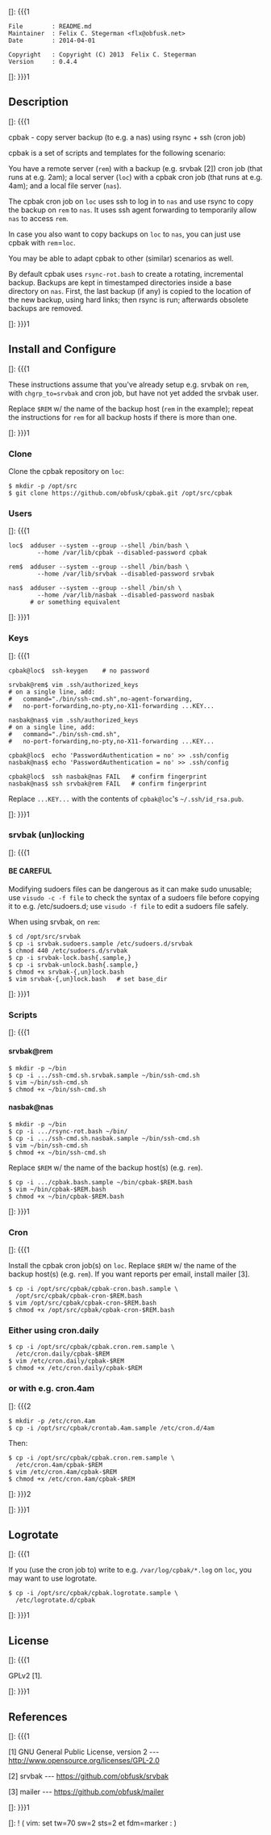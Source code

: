 []: {{{1

    File        : README.md
    Maintainer  : Felix C. Stegerman <flx@obfusk.net>
    Date        : 2014-04-01

    Copyright   : Copyright (C) 2013  Felix C. Stegerman
    Version     : 0.4.4

[]: }}}1

## Description
[]: {{{1

  cpbak - copy server backup (to e.g. a nas) using rsync + ssh (cron
  job)

  cpbak is a set of scripts and templates for the following scenario:

  You have a remote server (`rem`) with a backup (e.g. srvbak [2])
  cron job (that runs at e.g. 2am); a local server (`loc`) with a
  cpbak cron job (that runs at e.g. 4am); and a local file server
  (`nas`).

  The cpbak cron job on `loc` uses ssh to log in to `nas` and use
  rsync to copy the backup on `rem` to `nas`.  It uses ssh agent
  forwarding to temporarily allow `nas` to access `rem`.

  In case you also want to copy backups on `loc` to `nas`, you can
  just use cpbak with `rem`=`loc`.

  You may be able to adapt cpbak to other (similar) scenarios as well.

  By default cpbak uses `rsync-rot.bash` to create a rotating,
  incremental backup.  Backups are kept in timestamped directories
  inside a base directory on `nas`.  First, the last backup (if any)
  is copied to the location of the new backup, using hard links; then
  rsync is run; afterwards obsolete backups are removed.

[]: }}}1

## Install and Configure

[]: {{{1

  These instructions assume that you've already setup e.g. srvbak on
  `rem`, with `chgrp_to=srvbak` and cron job, but have not yet added
  the srvbak user.

  Replace `$REM` w/ the name of the backup host (`rem` in the
  example); repeat the instructions for `rem` for all backup hosts if
  there is more than one.

[]: }}}1

### Clone

  Clone the cpbak repository on `loc`:

    $ mkdir -p /opt/src
    $ git clone https://github.com/obfusk/cpbak.git /opt/src/cpbak

### Users
[]: {{{1

    loc$  adduser --system --group --shell /bin/bash \
            --home /var/lib/cpbak --disabled-password cpbak

    rem$  adduser --system --group --shell /bin/bash \
            --home /var/lib/srvbak --disabled-password srvbak

    nas$  adduser --system --group --shell /bin/sh \
            --home /var/lib/nasbak --disabled-password nasbak
          # or something equivalent

[]: }}}1

### Keys
[]: {{{1

    cpbak@loc$  ssh-keygen    # no password

    srvbak@rem$ vim .ssh/authorized_keys
    # on a single line, add:
    #   command="./bin/ssh-cmd.sh",no-agent-forwarding,
    #   no-port-forwarding,no-pty,no-X11-forwarding ...KEY...

    nasbak@nas$ vim .ssh/authorized_keys
    # on a single line, add:
    #   command="./bin/ssh-cmd.sh",
    #   no-port-forwarding,no-pty,no-X11-forwarding ...KEY...

    cpbak@loc$  echo 'PasswordAuthentication = no' >> .ssh/config
    nasbak@nas$ echo 'PasswordAuthentication = no' >> .ssh/config

    cpbak@loc$  ssh nasbak@nas FAIL   # confirm fingerprint
    nasbak@nas$ ssh srvbak@rem FAIL   # confirm fingerprint

  Replace `...KEY...` with the contents of `cpbak@loc`'s
  `~/.ssh/id_rsa.pub`.

[]: }}}1

### srvbak (un)locking
[]: {{{1

#### BE CAREFUL

  Modifying sudoers files can be dangerous as it can make sudo
  unusable; use `visudo -c -f file` to check the syntax of a sudoers
  file before copying it to e.g. /etc/sudoers.d; use `visudo -f file`
  to edit a sudoers file safely.

  When using srvbak, on `rem`:

    $ cd /opt/src/srvbak
    $ cp -i srvbak.sudoers.sample /etc/sudoers.d/srvbak
    $ chmod 440 /etc/sudoers.d/srvbak
    $ cp -i srvbak-lock.bash{.sample,}
    $ cp -i srvbak-unlock.bash{.sample,}
    $ chmod +x srvbak-{,un}lock.bash
    $ vim srvbak-{,un}lock.bash   # set base_dir

[]: }}}1

### Scripts
[]: {{{1

#### srvbak@rem

    $ mkdir -p ~/bin
    $ cp -i .../ssh-cmd.sh.srvbak.sample ~/bin/ssh-cmd.sh
    $ vim ~/bin/ssh-cmd.sh
    $ chmod +x ~/bin/ssh-cmd.sh

#### nasbak@nas

    $ mkdir -p ~/bin
    $ cp -i .../rsync-rot.bash ~/bin/
    $ cp -i .../ssh-cmd.sh.nasbak.sample ~/bin/ssh-cmd.sh
    $ vim ~/bin/ssh-cmd.sh
    $ chmod +x ~/bin/ssh-cmd.sh

Replace `$REM` w/ the name of the backup host(s) (e.g. `rem`).

    $ cp -i .../cpbak.bash.sample ~/bin/cpbak-$REM.bash
    $ vim ~/bin/cpbak-$REM.bash
    $ chmod +x ~/bin/cpbak-$REM.bash

[]: }}}1

### Cron
[]: {{{1

  Install the cpbak cron job(s) on `loc`.  Replace `$REM` w/ the name
  of the backup host(s) (e.g. `rem`).  If you want reports per email,
  install mailer [3].

    $ cp -i /opt/src/cpbak/cpbak-cron.bash.sample \
      /opt/src/cpbak/cpbak-cron-$REM.bash
    $ vim /opt/src/cpbak/cpbak-cron-$REM.bash
    $ chmod +x /opt/src/cpbak/cpbak-cron-$REM.bash

### Either using cron.daily

    $ cp -i /opt/src/cpbak/cpbak.cron.rem.sample \
      /etc/cron.daily/cpbak-$REM
    $ vim /etc/cron.daily/cpbak-$REM
    $ chmod +x /etc/cron.daily/cpbak-$REM

### or with e.g. cron.4am
[]: {{{2

    $ mkdir -p /etc/cron.4am
    $ cp -i /opt/src/cpbak/crontab.4am.sample /etc/cron.d/4am

  Then:

    $ cp -i /opt/src/cpbak/cpbak.cron.rem.sample \
      /etc/cron.4am/cpbak-$REM
    $ vim /etc/cron.4am/cpbak-$REM
    $ chmod +x /etc/cron.4am/cpbak-$REM

[]: }}}2

[]: }}}1

## Logrotate
[]: {{{1

  If you (use the cron job to) write to e.g. `/var/log/cpbak/*.log` on
  `loc`, you may want to use logrotate.

    $ cp -i /opt/src/cpbak/cpbak.logrotate.sample \
      /etc/logrotate.d/cpbak

[]: }}}1

## License
[]: {{{1

  GPLv2 [1].

[]: }}}1

## References
[]: {{{1

  [1] GNU General Public License, version 2
  --- http://www.opensource.org/licenses/GPL-2.0

  [2] srvbak
  --- https://github.com/obfusk/srvbak

  [3] mailer
  --- https://github.com/obfusk/mailer

[]: }}}1

[]: ! ( vim: set tw=70 sw=2 sts=2 et fdm=marker : )
